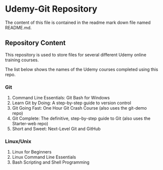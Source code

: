 # Udemy-Git Repository

The content of this file is contained in the readme mark down file named README.md.

## Repository Content

This repository is used to store files for several different Udemy online training courses.

The list below shows the names of the Udemy courses completed using this repo.

### Git
1.  Command Line Essentials: Git Bash for Windows
2.  Learn Git by Doing: A step-by-step guide to version control
3.  Git Going Fast: One Hour Git Crash Course (also uses the git-demo repo)
4.  Git Complete: The definitive, step-by-step guide to Git (also uses the Starter-web repo)
5.  Short and Sweet: Next-Level Git and GitHub

### Linux/Unix
1.  Linux for Beginners 
2.  Linux Command Line Essentials 
3.  Bash Scripting and Shell Programming

